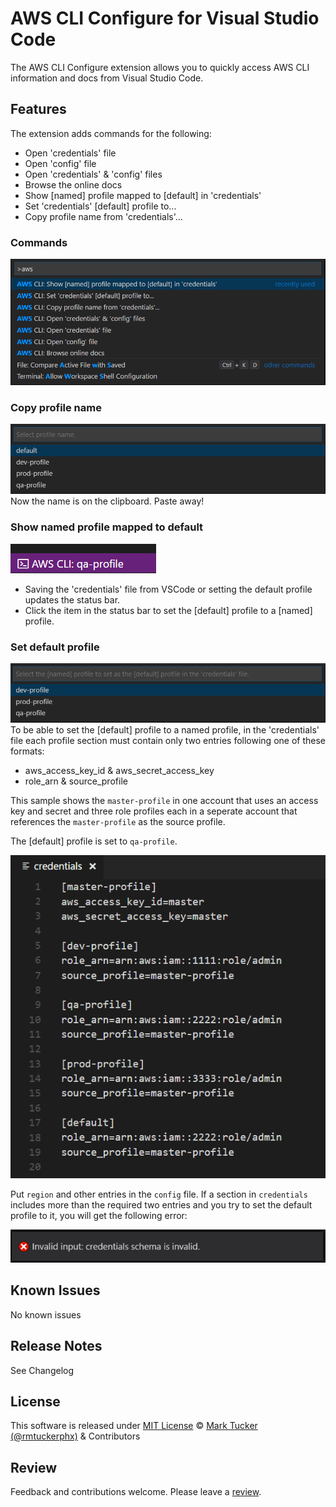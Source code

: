 # AWS CLI Configure for Visual Studio Code

The AWS CLI Configure extension allows you to quickly access AWS CLI information and docs from Visual Studio Code.


## Features

The extension adds commands for the following:
* Open 'credentials' file
* Open 'config' file
* Open 'credentials' & 'config' files
* Browse the online docs
* Show [named] profile mapped to [default] in 'credentials'
* Set 'credentials' [default] profile to...
* Copy profile name from 'credentials'...

### Commands

![Command List](images/commands.png)

### Copy profile name
![Copy Profile](images/copy-profile.png)
Now the name is on the clipboard. Paste away!

### Show named profile mapped to default
![Show Mapped Profile](images/statusbar-mapped-profile.png)

- Saving the 'credentials' file from VSCode or setting the default profile updates the status bar. 
- Click the item in the status bar to set the [default] profile to a [named] profile.


### Set default profile
![Set Default Profile](images/set-default-profile.png)
To be able to set the [default] profile to a named profile, in the 'credentials' file each profile section must contain only two entries following one of these formats:

- aws_access_key_id & aws_secret_access_key
- role_arn & source_profile

This sample shows the `master-profile` in one account that uses an access key and secret and three role profiles each in a seperate account that references the `master-profile` as the source profile.

The [default] profile is set to `qa-profile`.

![Sample Credentials File with Supported Sections](images/section-schema.png)

Put `region` and other entries in the `config` file.
If a section in `credentials` includes more than the required two entries and you try to set the default profile to it, you will get the following error:

![Invalid schema error](images/invalid-schema-error.png)

 
## Known Issues

No known issues

## Release Notes

See Changelog

## License
This software is released under [MIT License](http://www.opensource.org/licenses/mit-license.php)
© [Mark Tucker (@rmtuckerphx)](https://github.com/rmtuckerphx) & Contributors

## Review
Feedback and contributions welcome. Please leave a [review](https://marketplace.visualstudio.com/items?itemName=mark-tucker.aws-cli-configure#review-details).